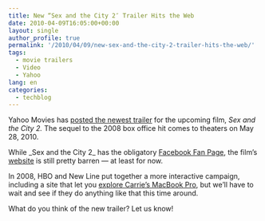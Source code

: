 ```yaml
---
title: New “Sex and the City 2″ Trailer Hits the Web
date: 2010-04-09T16:05:00+00:00
layout: single
author_profile: true
permalink: '/2010/04/09/new-sex-and-the-city-2-trailer-hits-the-web/'
tags:
  - movie trailers
  - Video
  - Yahoo
lang: en
categories: 
  - techblog
---
```

Yahoo Movies has [posted the newest trailer](http://movies.yahoo.com/feature/sex-and-the-city-2.html?showVideo=1) for the upcoming film, _Sex and the City 2._ The sequel to the 2008 box office hit comes to theaters on May 28, 2010.

While \_Sex and the City 2\_ has the obligatory [Facebook Fan Page](http://www.facebook.com/sexandthecity2), the film’s [website](http://sexandthecitymovie.com/) is still pretty barren — at least for now.

In 2008, HBO and New Line put together a more interactive campaign, including a site that let you [explore Carrie’s MacBook Pro](http://www.tuaw.com/2008/05/20/explore-carrie-bradshaws-macbook-pro/), but we’ll have to wait and see if they do anything like that this time around.

What do you think of the new trailer? Let us know!
